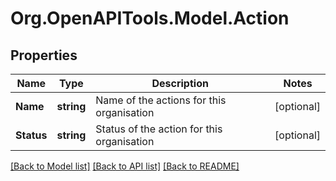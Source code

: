 # Org.OpenAPITools.Model.Action

## Properties

Name | Type | Description | Notes
------------ | ------------- | ------------- | -------------
**Name** | **string** | Name of the actions for this organisation | [optional] 
**Status** | **string** | Status of the action for this organisation | [optional] 

[[Back to Model list]](../README.md#documentation-for-models) [[Back to API list]](../README.md#documentation-for-api-endpoints) [[Back to README]](../README.md)

